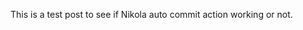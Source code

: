 <!--
.. title: test post
.. slug: test-post
.. date: 2023-08-27 17:17:29 UTC+08:00
.. tags: 
.. category: 
.. link: 
.. description: 
.. type: text
-->

This is a test post to see if Nikola auto commit action working or not.
